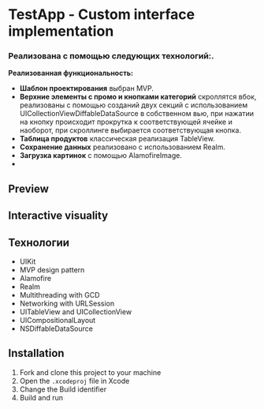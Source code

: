 # TestApp - Custom interface implementation

### Реализована с помощью следующих технологий:. ###

**Реализованная функциональность:** 
 * **Шаблон проектирования** выбран MVP.
 * **Верхние элементы с промо и кнопками категорий** скроллятся вбок, реализованы с помощью созданий двух секций с использованием UICollectionViewDiffableDataSource в собственном вью, при нажатии на кнопку происходит прокрутка к соответствующей ячейке и наоборот, при скроллинге выбирается соответствующая кнопка.
 * **Таблица продуктов** классическая реализация TableView.
 * **Сохранение данных** реализовано с использованием Realm.
 * **Загрузка картинок** с помощью AlamofireImage.
 * 
 
## Preview

## Interactive visuality

## Технологии

* UIKit
* MVP design pattern
* Alamofire
* Realm
* Multithreading with GCD
* Networking with URLSession
* UITableView and UICollectionView
* UICompositionalLayout
* NSDiffableDataSource

## Installation
1. Fork and clone this project to your machine
2. Open the `.xcodeproj` file in Xcode
3. Change the Build identifier
4. Build and run
